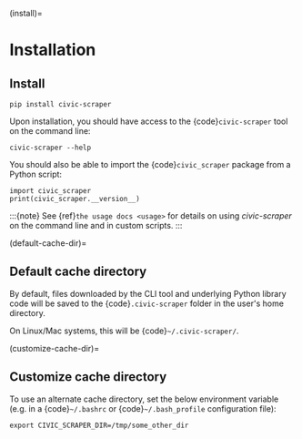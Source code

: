(install)=

# Installation

## Install

```
pip install civic-scraper
```

Upon installation, you should have access to the {code}`civic-scraper` tool on the command line:

```
civic-scraper --help
```

You should also be able to import the {code}`civic_scraper` package from a Python script:

```
import civic_scraper
print(civic_scraper.__version__)
```

:::{note}
See {ref}`the usage docs <usage>` for details on using *civic-scraper* on
the command line and in custom scripts.
:::

(default-cache-dir)=

## Default cache directory

By default, files downloaded by the CLI tool and underlying Python library code
will be saved to the {code}`.civic-scraper` folder in the user's home directory.

On Linux/Mac systems, this will be {code}`~/.civic-scraper/`.

(customize-cache-dir)=

## Customize cache directory

To use an alternate cache directory, set the below environment variable
(e.g. in a {code}`~/.bashrc` or {code}`~/.bash_profile` configuration file):

```
export CIVIC_SCRAPER_DIR=/tmp/some_other_dir
```
